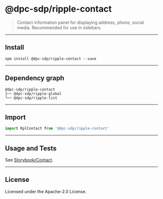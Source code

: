 # @dpc-sdp/ripple-contact

> Contact information panel for displaying address, phone, social media.
Recommended for use in sidebars.

--------------------------------------------------------------------------------

## Install

```shell
npm install @dpc-sdp/ripple-contact --save
```

--------------------------------------------------------------------------------

## Dependency graph

```shell
@dpc-sdp/ripple-contact
├── @dpc-sdp/ripple-global
└── @dpc-sdp/ripple-list
```

--------------------------------------------------------------------------------

## Import

```js
import RplContact from '@dpc-sdp/ripple-contact'
```

--------------------------------------------------------------------------------

## Usage and Tests

See [Storybook/Contact](https://ripple.sdp.vic.gov.au/?selectedKind=Molecules/Contact&selectedStory=Contact).

--------------------------------------------------------------------------------

## License

Licensed under the Apache-2.0 License.
